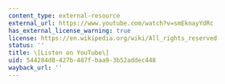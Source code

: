 ```yaml
---
content_type: external-resource
external_url: https://www.youtube.com/watch?v=smEknayYdRc
has_external_license_warning: true
license: https://en.wikipedia.org/wiki/All_rights_reserved
status: ''
title: \[Listen on YouTube\]
uid: 544284d8-427b-487f-baa9-3b52addec448
wayback_url: ''
---
```

